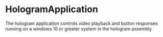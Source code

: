 # HologramApplication
The hologram application controls video playback and button responses running on a windows 10 or greater system in the hologram assembly
